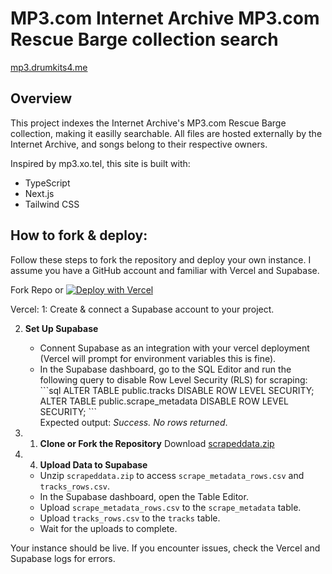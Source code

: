# MP3.com Internet Archive MP3.com Rescue Barge collection search
[mp3.drumkits4.me](https://mp3.drumkits4.me/)

## Overview

This project indexes the Internet Archive's MP3.com Rescue Barge collection, making it easilly searchable. 
All files are hosted externally by the Internet Archive, and songs belong to their respective owners.

Inspired by mp3.xo.tel, this site is built with:

- TypeScript
- Next.js
- Tailwind CSS

## How to fork & deploy:

Follow these steps to fork the repository and deploy your own instance. I assume you have a GitHub account and familiar with Vercel and Supabase.

Fork Repo or [![Deploy with Vercel](https://vercel.com/button)](https://vercel.com/new/clone?repository-url=https%3A%2F%2Fgithub.com%2Fe9483920423%2Fmp3comarchivesearch&env=SUPABASE_POSTGRES_PRISMA_URL%2CSUPABASE_URL%2CNEXT_PUBLIC_SUPABASE_URL%2CSUPABASE_POSTGRES_URL_NON_POOLING%2CSUPABASE_JWT_SECRET%2CSUPABASE_POSTGRES_USER%2CNEXT_PUBLIC_SUPABASE_ANON_KEY%2CSUPABASE_POSTGRES_PASSWORD%2CSUPABASE_POSTGRES_DATABASE%2CSUPABASE_SERVICE_ROLE_KEY%2CSUPABASE_POSTGRES_HOST%2CSUPABASE_ANON_KEY%2CSUPABASE_POSTGRES_URL)

Vercel:
1: Create & connect a Supabase account to your project.

2. **Set Up Supabase**  
   - Connent Supabase as an integration with your vercel deployment (Vercel will prompt for environment variables this is fine).  
   - In the Supabase dashboard, go to the SQL Editor and run the following query to disable Row Level Security (RLS) for scraping:  
     \`\`\`sql
     ALTER TABLE public.tracks DISABLE ROW LEVEL SECURITY;
     ALTER TABLE public.scrape_metadata DISABLE ROW LEVEL SECURITY;
     \`\`\`  
     Expected output: *Success. No rows returned*.

3. 1. **Clone or Fork the Repository**
Download [scrapeddata.zip](https://github.com/e9483920423/mp3comarchivesearch/tree/main/public/data) 

4. 4. **Upload Data to Supabase**  
   - Unzip `scrapeddata.zip` to access `scrape_metadata_rows.csv` and `tracks_rows.csv`.  
   - In the Supabase dashboard, open the Table Editor.  
   - Upload `scrape_metadata_rows.csv` to the `scrape_metadata` table.  
   - Upload `tracks_rows.csv` to the `tracks` table.  
   - Wait for the uploads to complete.

Your instance should be live. 
If you encounter issues, check the Vercel and Supabase logs for errors.
